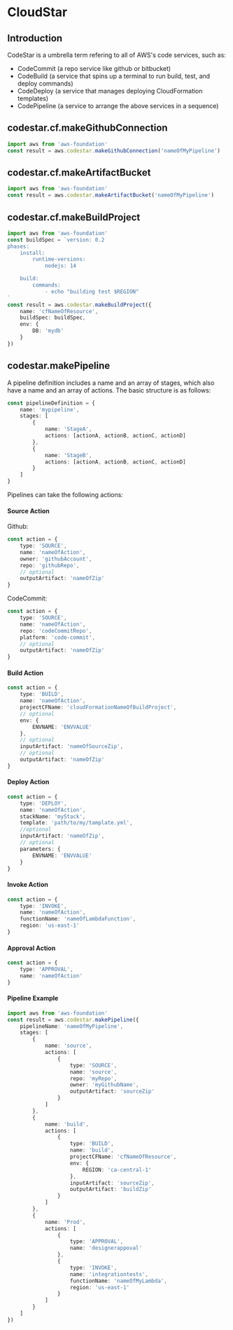 # CloudStar

## Introduction

CodeStar is a umbrella term refering to all of AWS's code services, such as:

-   CodeCommit (a repo service like github or bitbucket)
-   CodeBuild (a service that spins up a terminal to run build, test, and deploy commands)
-   CodeDeploy (a service that manages deploying CloudFormation templates)
-   CodePipeline (a service to arrange the above services in a sequence)

## codestar.cf.makeGithubConnection

```ts
import aws from 'aws-foundation'
const result = aws.codestar.makeGithubConnection('nameOfMyPipeline')
```

## codestar.cf.makeArtifactBucket

```ts
import aws from 'aws-foundation'
const result = aws.codestar.makeArtifactBucket('nameOfMyPipeline')
```

## codestar.cf.makeBuildProject

```ts
import aws from 'aws-foundation'
const buildSpec = `version: 0.2
phases:
    install:
        runtime-versions:
            nodejs: 14

    build:
        commands:
            - echo "building test $REGION"
`
const result = aws.codestar.makeBuildProject({
    name: 'cfNameOfResource',
    buildSpec: buildSpec,
    env: {
        DB: 'mydb'
    }
})
```

## codestar.makePipeline

A pipeline definition includes a name and an array of stages, which also
have a name and an array of actions. The basic structure is as follows:

```ts
const pipelineDefinition = {
    name: 'mypipeline',
    stages: [
        {
            name: 'StageA',
            actions: [actionA, actionB, actionC, actionD]
        },
        {
            name: 'StageB',
            actions: [actionA, actionB, actionC, actionD]
        }
    ]
}
```

Pipelines can take the following actions:

#### Source Action

Github:

```ts
const action = {
    type: 'SOURCE',
    name: 'nameOfAction',
    owner: 'githubAccount',
    repo: 'githubRepo',
    // optional
    outputArtifact: 'nameOfZip'
}
```

CodeCommit:

```ts
const action = {
    type: 'SOURCE',
    name: 'nameOfAction',
    repo: 'codeCommitRepo',
    platform: 'code-commit',
    // optional
    outputArtifact: 'nameOfZip'
}
```

#### Build Action

```ts
const action = {
    type: 'BUILD',
    name: 'nameOfAction',
    projectCFName: 'cloudFormationNameOfBuildProject',
    // optional
    env: {
        ENVNAME: 'ENVVALUE'
    },
    // optional
    inputArtifact: 'nameOfSourceZip',
    // optional
    outputArtifact: 'nameOfZip'
}
```

#### Deploy Action

```ts
const action = {
    type: 'DEPLOY',
    name: 'nameOfAction',
    stackName: 'myStack',
    template: 'path/to/my/tamplate.yml',
    //optional
    inputArtifact: 'nameOfZip',
    // optional
    parameters: {
        ENVNAME: 'ENVVALUE'
    }
}
```

#### Invoke Action

```ts
const action = {
    type: 'INVOKE',
    name: 'nameOfAction',
    functionName: 'nameOfLambdaFunction',
    region: 'us-east-1'
}
```

#### Approval Action

```ts
const action = {
    type: 'APPROVAL',
    name: 'nameOfAction'
}
```

#### Pipeline Example

```ts
import aws from 'aws-foundation'
const result = aws.codestar.makePipeline({
    pipelineName: 'nameOfMyPipeline',
    stages: [
        {
            name: 'source',
            actions: [
                {
                    type: 'SOURCE',
                    name: 'source',
                    repo: 'myRepo',
                    owner: 'myGithubName',
                    outputArtifact: 'sourceZip'
                }
            ]
        },
        {
            name: 'build',
            actions: [
                {
                    type: 'BUILD',
                    name: 'build',
                    projectCFName: 'cfNameOfResource',
                    env: {
                        REGION: 'ca-central-1'
                    },
                    inputArtifact: 'sourceZip',
                    outputArtifact: 'buildZip'
                }
            ]
        },
        {
            name: 'Prod',
            actions: [
                {
                    type: 'APPROVAL',
                    name: 'designerappoval'
                },
                {
                    type: 'INVOKE',
                    name: 'integrationtests',
                    functionName: 'nameOfMyLambda',
                    region: 'us-east-1'
                }
            ]
        }
    ]
})
```
